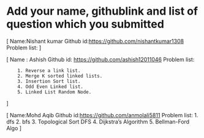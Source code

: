 # Add your name, githublink and list of question which you submitted

[
 Name:Nishant kumar
 Github id:https://github.com/nishantkumar1308
 Problem list:
]

[
Name : Ashish
Github id: https://github.com/ashish12011046
Problem list:

        1. Reverse a link list.
        2. Merge K sorted linked lists.
        3. Insertion Sort list.
        4. Odd Even Linked list.
        5. Linked List Random Node.
]

[
    Name:Mohd Aqib
    Github id:https://github.com/anmolali5811
    Problem list:
        1. dfs
        2. bfs
        3. Topological Sort DFS
        4. Dijkstra’s Algorithm
        5. Bellman-Ford Algo
]